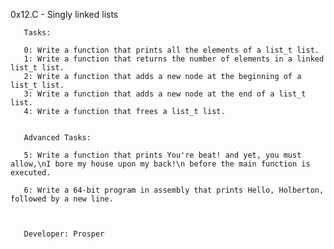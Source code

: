 0x12.C - Singly linked lists


       Tasks:

       0: Write a function that prints all the elements of a list_t list.
       1: Write a function that returns the number of elements in a linked list_t list.
       2: Write a function that adds a new node at the beginning of a list_t list.
       3: Write a function that adds a new node at the end of a list_t list.
       4: Write a function that frees a list_t list.


       Advanced Tasks:

       5: Write a function that prints You're beat! and yet, you must allow,\nI bore my house upon my back!\n before the main function is executed.

       6: Write a 64-bit program in assembly that prints Hello, Holberton, followed by a new line.



       Developer: Prosper